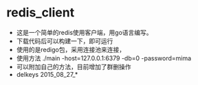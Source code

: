 # redis_client

* 这是一个简单的redis使用客户端，用go语言编写。
* 下载代码后可以构建一下，即可运行
* 使用的是redigo包，采用连接池来连接，
* 使用方法 ./main -host=127.0.0.1:6379 -db=0 -password=mima
* 可以附加自己的方法，目前增加了群删操作
* delkeys 2015_08_27_*
